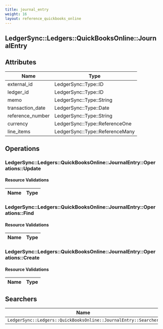 ```yaml
---
title: journal_entry
weight: 16
layout: reference_quickbooks_online
---
```


## LedgerSync::Ledgers::QuickBooksOnline::JournalEntry

## Attributes

| Name | Type |
| ---- | ---- |
| external_id | LedgerSync::Type::ID |
| ledger_id | LedgerSync::Type::ID |
| memo | LedgerSync::Type::String |
| transaction_date | LedgerSync::Type::Date |
| reference_number | LedgerSync::Type::String |
| currency | LedgerSync::Type::ReferenceOne |
| line_items | LedgerSync::Type::ReferenceMany |


## Operations

### LedgerSync::Ledgers::QuickBooksOnline::JournalEntry::Operations::Update

#### Resource Validations

| Name | Type |
| ---- | ---- |
### LedgerSync::Ledgers::QuickBooksOnline::JournalEntry::Operations::Find

#### Resource Validations

| Name | Type |
| ---- | ---- |
### LedgerSync::Ledgers::QuickBooksOnline::JournalEntry::Operations::Create

#### Resource Validations

| Name | Type |
| ---- | ---- |

## Searchers

| Name |
| ---- |
| `LedgerSync::Ledgers::QuickBooksOnline::JournalEntry::Searcher` |
